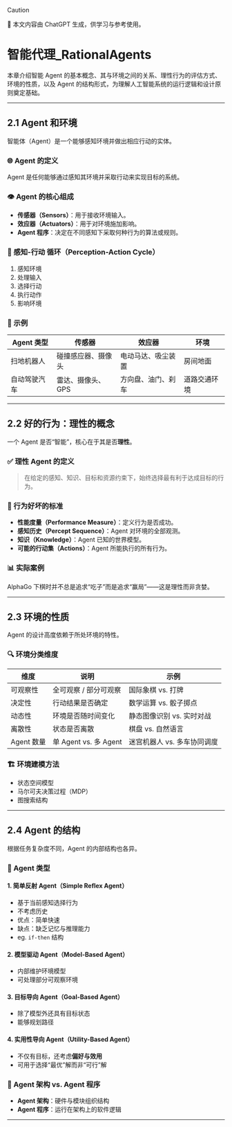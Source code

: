 

> [!caution] 
> 📌 本文内容由 ChatGPT 生成，供学习与参考使用。


# 智能代理_RationalAgents

本章介绍智能 Agent 的基本概念、其与环境之间的关系、理性行为的评估方式、环境的性质，以及 Agent 的结构形式，为理解人工智能系统的运行逻辑和设计原则奠定基础。

---

## 2.1 Agent 和环境

智能体（Agent）是一个能够感知环境并做出相应行动的实体。

### 🌐 Agent 的定义
Agent 是任何能够通过感知其环境并采取行动来实现目标的系统。

### 👁️ Agent 的核心组成
- **传感器（Sensors）**：用于接收环境输入。
- **效应器（Actuators）**：用于对环境施加影响。
- **Agent 程序**：决定在不同感知下采取何种行为的算法或规则。

### 🔁 感知-行动 循环（Perception-Action Cycle）
1. 感知环境
2. 处理输入
3. 选择行动
4. 执行动作
5. 影响环境

### 🧠 示例
| Agent 类型 | 传感器 | 效应器 | 环境 |
|------------|---------|--------|------|
| 扫地机器人 | 碰撞感应器、摄像头 | 电动马达、吸尘装置 | 房间地面 |
| 自动驾驶汽车 | 雷达、摄像头、GPS | 方向盘、油门、刹车 | 道路交通环境 |

---

## 2.2 好的行为：理性的概念

一个 Agent 是否“智能”，核心在于其是否**理性**。

### ✅ 理性 Agent 的定义
> 在给定的感知、知识、目标和资源约束下，始终选择最有利于达成目标的行为。

### 🧮 行为好坏的标准
- **性能度量（Performance Measure）**：定义行为是否成功。
- **感知历史（Percept Sequence）**：Agent 对环境的全部观测。
- **知识（Knowledge）**：Agent 已知的世界模型。
- **可能的行动集（Actions）**：Agent 所能执行的所有行为。

### 📊 实际案例
AlphaGo 下棋时并不总是追求“吃子”而是追求“赢局”——这是理性而非贪婪。

---

## 2.3 环境的性质

Agent 的设计高度依赖于所处环境的特性。

### 🔍 环境分类维度
| 维度 | 说明 | 示例 |
|------|------|------|
| 可观察性 | 全可观察 / 部分可观察 | 国际象棋 vs. 打牌 |
| 决定性 | 行动结果是否确定 | 数学运算 vs. 骰子掷点 |
| 动态性 | 环境是否随时间变化 | 静态图像识别 vs. 实时对战 |
| 离散性 | 状态是否离散 | 棋盘 vs. 自然语言 |
| Agent 数量 | 单 Agent vs. 多 Agent | 迷宫机器人 vs. 多车协同调度 |

### 🏗️ 环境建模方法
- 状态空间模型
- 马尔可夫决策过程（MDP）
- 图搜索结构

---

## 2.4 Agent 的结构

根据任务复杂度不同，Agent 的内部结构也各异。

### 🔧 Agent 类型

#### 1. 简单反射 Agent（Simple Reflex Agent）
- 基于当前感知选择行为
- 不考虑历史
- 优点：简单快速
- 缺点：缺乏记忆与推理能力
- eg. `if-then` 结构

#### 2. 模型驱动 Agent（Model-Based Agent）
- 内部维护环境模型
- 可处理部分可观察环境

#### 3. 目标导向 Agent（Goal-Based Agent）
- 除了模型外还具有目标状态
- 能够规划路径

#### 4. 实用性导向 Agent（Utility-Based Agent）
- 不仅有目标，还考虑**偏好与效用**
- 可用于选择“最优”解而非“可行”解

### 🧱 Agent 架构 vs. Agent 程序
- **Agent 架构**：硬件与模块组织结构
- **Agent 程序**：运行在架构上的软件逻辑

---

